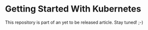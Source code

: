 # Getting Started With Kubernetes

This repository is part of an yet to be released article. Stay tuned! ;-)